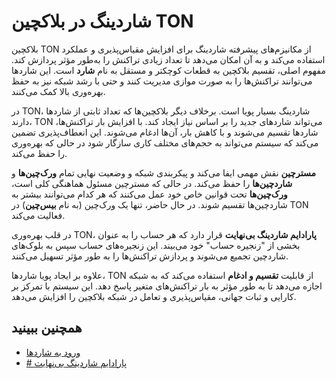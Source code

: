 # شاردینگ در بلاکچین TON

[//]: # "TODO, این توسط GPT ایجاد شده است"

بلاکچین TON از مکانیزم‌های پیشرفته شاردینگ برای افزایش مقیاس‌پذیری و عملکرد استفاده می‌کند و به آن امکان می‌دهد تا تعداد زیادی تراکنش را به‌طور مؤثر پردازش کند.
مفهوم اصلی، تقسیم بلاکچین به قطعات کوچکتر و مستقل به نام **شارد** است. این شاردها می‌توانند تراکنش‌ها را به صورت موازی مدیریت کنند و حتی با رشد شبکه نیز به حفظ بهره‌وری بالا کمک می‌کنند.

در TON، شاردینگ بسیار پویا است. برخلاف دیگر بلاکچین‌ها که تعداد ثابتی از شاردها دارند، TON می‌تواند شاردهای جدید را بر اساس نیاز ایجاد کند.
با افزایش بار تراکنش‌ها، شاردها تقسیم می‌شوند و با کاهش بار، آن‌ها ادغام می‌شوند.
این انعطاف‌پذیری تضمین می‌کند که سیستم می‌تواند به حجم‌های مختلف کاری سازگار شود در حالی که بهره‌وری را حفظ می‌کند.

**مسترچین** نقش مهمی ایفا می‌کند و پیکربندی شبکه و وضعیت نهایی تمام **ورک‌چین‌ها** و **شاردچین‌ها** را حفظ می‌کند.
در حالی که مسترچین مسئول هماهنگی کلی است، **ورک‌چین‌ها** تحت قوانین خاص خود عمل می‌کنند که هر کدام می‌توانند بیشتر به شاردچین‌ها تقسیم شوند.
در حال حاضر، تنها یک ورک‌چین (به نام **بیس‌چین**) در TON فعالیت می‌کند.

در قلب بهره‌وری TON، **پارادایم شاردینگ بی‌نهایت** قرار دارد که هر حساب را به عنوان بخشی از "زنجیره حساب" خود می‌بیند.
این زنجیره‌های حساب سپس به بلوک‌های شاردچین تجمیع می‌شوند و پردازش تراکنش‌ها را به طور مؤثر تسهیل می‌کنند.

علاوه بر ایجاد پویا شاردها، TON از قابلیت **تقسیم و ادغام** استفاده می‌کند که به شبکه اجازه می‌دهد تا به طور مؤثر به بار تراکنش‌های متغیر پاسخ دهد. این سیستم با تمرکز بر کارایی و ثبات جهانی، مقیاس‌پذیری و تعامل در شبکه بلاکچین را افزایش می‌دهد.

## همچنین ببینید

- [ورود به شاردها](/v3/documentation/smart-contracts/shards/shards-intro)
- [# پارادایم شاردینگ بی‌نهایت](/v3/documentation/smart-contracts/shards/infinity-sharding-paradigm)
